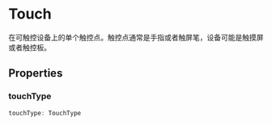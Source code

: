 <!--
 * @Author: haifeng.lu haifeng.lu@ly.com
 * @Date: 2022-12-21 10:47:54
 * @LastEditors: luhaifeng666
 * @LastEditTime: 2023-02-05 17:23:48
 * @Description: 
-->
# Touch

在可触控设备上的单个触控点。触控点通常是手指或者触屏笔，设备可能是触摸屏或者触控板。
## Properties

### touchType

```ts
touchType: TouchType
```
